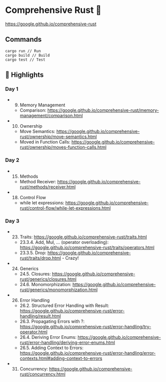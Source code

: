 # Comprehensive Rust 🦀

https://google.github.io/comprehensive-rust

## Commands

```shell
cargo run // Run
cargo build // Build
cargo test // Test
```

## 🔦 Highlights

### Day 1

- 9. Memory Management
  - Comparison: https://google.github.io/comprehensive-rust/memory-management/comparison.html
- 10. Ownership
  - Move Semantics: https://google.github.io/comprehensive-rust/ownership/move-semantics.html
  - Moved in Function Calls: https://google.github.io/comprehensive-rust/ownership/moves-function-calls.html

### Day 2

- 15. Methods
  - Method Receiver: https://google.github.io/comprehensive-rust/methods/receiver.html
- 18. Control Flow
  - while let expressions: https://google.github.io/comprehensive-rust/control-flow/while-let-expressions.html

### Day 3

- 23. Traits: https://google.github.io/comprehensive-rust/traits.html
  - 23.3.4. Add, Mul, ... (operator overloading): https://google.github.io/comprehensive-rust/traits/operators.html
  - 23.3.5. Drop: https://google.github.io/comprehensive-rust/traits/drop.html - Crazy!
- 24. Generics
  - 24.5. Closures: https://google.github.io/comprehensive-rust/generics/closures.html
  - 24.6. Monomorphization: https://google.github.io/comprehensive-rust/generics/monomorphization.html
- 26. Error Handling
  - 26.2. Structured Error Handling with Result: https://google.github.io/comprehensive-rust/error-handling/result.html
  - 26.3. Propagating Errors with ?: https://google.github.io/comprehensive-rust/error-handling/try-operator.html
  - 26.4. Deriving Error Enums: https://google.github.io/comprehensive-rust/error-handling/deriving-error-enums.html
  - 26.5. Adding Context to Errors: https://google.github.io/comprehensive-rust/error-handling/error-contexts.html#adding-context-to-errors
- 31. Concurrency: https://google.github.io/comprehensive-rust/concurrency.html
